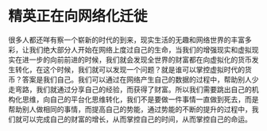 # 精英正在向网络化迁徙

很多人都还咩有察一个崭新的时代的到来，现实生活的无趣和网络世界的丰富多彩，让我们绝大部分人开始在网络上度过自己的生命，当我们的增强现实和虚拟现实在进一步的向前前进的时候，我们就会发现全世界的财富都在向虚拟化的货币发生转化，在这个时候，我们就可以发现一个问题？就是谁可以掌控虚拟时代的货币？答案是我们自己。我们可以通过在网络产生自己的数据的过程中，帮助别人少走弯路，我们就通过分享自己的经验，而获得了财富。所以我们需要跳出自己的机构化思维，向自己的平台化思维转化，我们不是要做一件事情一直做到死去，而是帮助别人做相同的事情，而提高自己的势能，通过势能的不断的提升的过程中，我们就可以完成自己的财富的增长，从而掌控自己的时间，从而掌控自己的命运。
